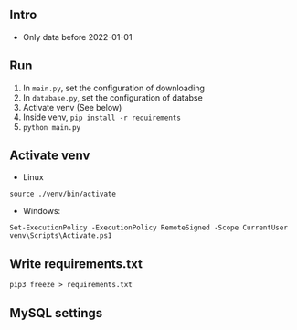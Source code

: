 ## Intro
- Only data before 2022-01-01

## Run
1. In `main.py`, set the configuration of downloading
2. In `database.py`, set the configuration of databse
3. Activate venv (See below)
4. Inside venv, `pip install -r requirements`
5. `python main.py`

## Activate venv
- Linux
```
source ./venv/bin/activate
```

- Windows:
```
Set-ExecutionPolicy -ExecutionPolicy RemoteSigned -Scope CurrentUser
venv\Scripts\Activate.ps1
```

## Write requirements.txt
`pip3 freeze > requirements.txt`

## MySQL settings
